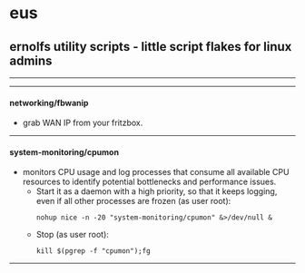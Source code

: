 # eus
## ernolfs utility scripts - little script flakes for linux admins

---
---

#### **networking/fbwanip**
  - grab WAN IP from your fritzbox.

---

#### **system-monitoring/cpumon**
  - monitors CPU usage and log processes that consume all available CPU resources to identify potential bottlenecks and performance issues.
    - Start it as a daemon with a high priority, so that it keeps logging, even if all other processes are frozen (as user root):
      ```
      nohup nice -n -20 "system-monitoring/cpumon" &>/dev/null &
      ```
    - Stop (as user root):
      ```
      kill $(pgrep -f "cpumon");fg
      ```

---

